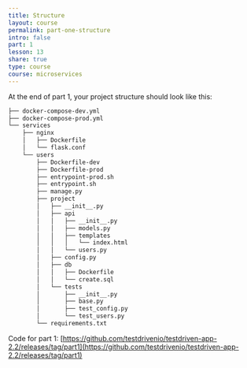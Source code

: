 ```yaml
---
title: Structure
layout: course
permalink: part-one-structure
intro: false
part: 1
lesson: 13
share: true
type: course
course: microservices
---
```


At the end of part 1, your project structure should look like this:

```sh
├── docker-compose-dev.yml
├── docker-compose-prod.yml
└── services
    ├── nginx
    │   ├── Dockerfile
    │   └── flask.conf
    └── users
        ├── Dockerfile-dev
        ├── Dockerfile-prod
        ├── entrypoint-prod.sh
        ├── entrypoint.sh
        ├── manage.py
        ├── project
        │   ├── __init__.py
        │   ├── api
        │   │   ├── __init__.py
        │   │   ├── models.py
        │   │   ├── templates
        │   │   │   └── index.html
        │   │   └── users.py
        │   ├── config.py
        │   ├── db
        │   │   ├── Dockerfile
        │   │   └── create.sql
        │   └── tests
        │       ├── __init__.py
        │       ├── base.py
        │       ├── test_config.py
        │       └── test_users.py
        └── requirements.txt
```

Code for part 1: [https://github.com/testdrivenio/testdriven-app-2.2/releases/tag/part1](https://github.com/testdrivenio/testdriven-app-2.2/releases/tag/part1)
